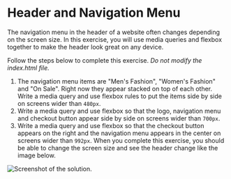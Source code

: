 # Header and Navigation Menu

The navigation menu in the header of a website often changes depending on the screen size. In this exercise, you will use media queries and flexbox together to make the header look great on any device.

Follow the steps below to complete this exercise. _Do not modify the index.html file._

1. The navigation menu items are "Men's Fashion", "Women's Fashion" and "On Sale". Right now they appear stacked on top of each other. Write a media query and use flexbox rules to put the items side by side on screens wider than `480px`.
2. Write a media query and use flexbox so that the logo, navigation menu and checkout button appear side by side on screens wider than `700px`.
3. Write a media query and use flexbox so that the checkout button appears on the right and the navigation menu appears in the center on screens wider than `992px`.
   When you complete this exercise, you should be able to change the screen size and see the header change like the image below.

![Screenshot of the solution](/images/16/solution.gif).
